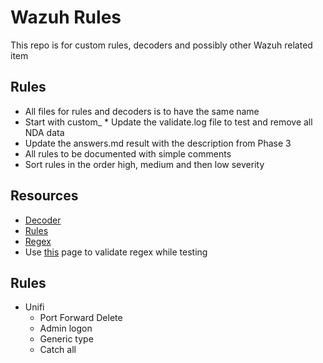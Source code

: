 # Wazuh Rules
This repo is for custom rules, decoders and possibly other Wazuh related item


## Rules
* All files for rules and decoders is to have the same name
* Start with custom_ 
* Update the validate.log file to test and remove all NDA data
* Update the answers.md result with the description from Phase 3
* All rules to be documented with simple comments
* Sort rules in the order high, medium and then low severity


## Resources
* [Decoder](https://documentation.wazuh.com/current/user-manual/ruleset/ruleset-xml-syntax/decoders.html)
* [Rules](https://documentation.wazuh.com/current/user-manual/ruleset/ruleset-xml-syntax/rules.html)
* [Regex](https://documentation.wazuh.com/current/user-manual/ruleset/ruleset-xml-syntax/regex.html)
* Use [this](https://regex101.com/r/nPoEcH/1) page to validate regex while testing

## Rules
* Unifi
    * Port Forward Delete
    * Admin logon 
    * Generic type
    * Catch all